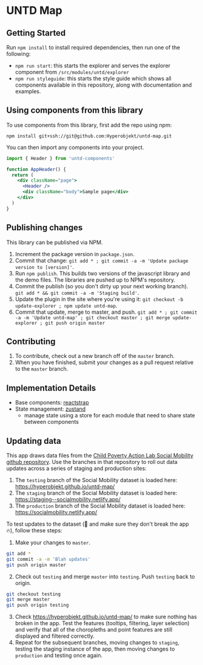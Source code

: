 # UNTD Map

## Getting Started

Run `npm install` to install required dependencies, then run
one of the following:

- `npm run start`: this starts the explorer and serves the
  explorer component from `/src/modules/untd/explorer`
- `npm run styleguide`: this starts the style guide which
  shows all components available in this repository, along
  with documentation and examples.

## Using components from this library

To use components from this library, first add the repo
using npm:

```
npm install git+ssh://git@github.com:Hyperobjekt/untd-map.git
```

You can then import any components into your project.

```jsx
import { Header } from 'untd-components'

function AppHeader() {
  return (
    <div className="page">
      <Header />
      <div className="body">Sample page</div>
    </div>
  )
}
```

## Publishing changes

This library can be published via NPM.

1. Increment the package version in `package.json`.
2. Commit that change:
   `git add * ; git commit -a -m 'Update package version to [version]'`.
3. Run `npm publish`. This builds two versions of the
   javascript library and the demo files. The libraries are
   pushed up to NPM's repository.
4. Commit the publish (so you don't dirty up your next
   working branch).
   `git add * && git commit -a -m 'Staging build'`.
5. Update the plugin in the site where you're using it:
   `git checkout -b update-explorer ; npm update untd-map`.
6. Commit that update, merge to master, and push.
   `git add * ; git commit -a -m 'Update untd-map' ; git checkout master ; git merge update-explorer ; git push origin master`

## Contributing

1. To contribute, check out a new branch off of the `master`
   branch.
2. When you have finished, submit your changes as a pull
   request relative to the `master` branch.

## Implementation Details

- Base components:
  [reactstrap](https://reactstrap.github.io/)
- State management:
  [zustand](https://github.com/react-spring/zustand)
  - manage state using a store for each module that need to
    share state between components

## Updating data

This app draws data files from the
[Child Poverty Action Lab Social Mobility github repository](https://github.com/childpovertyactionlab/Social-Mobility).
Use the branches in that repository to roll out data updates
across a series of staging and production sites:

1. The `testing` branch of the Social Mobility dataset is
   loaded here: https://hyperobjekt.github.io/untd-map/
2. The `staging` branch of the Social Mobility dataset is
   loaded here: https://staging--socialmobility.netlify.app/
3. The `production` branch of the Social Mobility dataset is
   loaded here: https://socialmobility.netlify.app/

To test updates to the dataset (:microscope: and make sure
they don't break the app :fire:), follow these steps:

1. Make your changes to `master`.

```bash
git add *
git commit -a -m 'Blah updates'
git push origin master
```

2. Check out `testing` and merge `master` into `testing`.
   Push `testing` back to origin.

```bash
git checkout testing
git merge master
git push origin testing
```

3. Check https://hyperobjekt.github.io/untd-map/ to make
   sure nothing has broken in the app. Test the features
   (tooltips, filtering, layer selection) and verify that
   all of the choropleths and point features are still
   displayed and filtered correctly.
4. Repeat for the subsequent branches, moving changes to
   `staging`, testing the staging instance of the app, then
   moving changes to `production` and testing once again.
